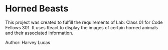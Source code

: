 # Horned Beasts

This project was created to fulfill the requirements of Lab: Class 01 for Code Fellows 301. It uses React to display the images of certain horned animals and their associated information.

Author: Harvey Lucas
